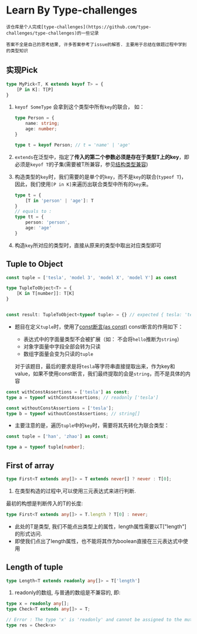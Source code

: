 # Learn By Type-challenges

`该仓库是个人完成[type-challenges](https://github.com/type-challenges/type-challenges)的一些记录`

`答案不全是自己的思考结果, 许多答案参考了issue的解答. 主要用于总结在做题过程中学到的类型知识`

## 实现Pick

```typescript
type MyPick<T, K extends keyof T> = {
    [P in K]: T[P]
}

```

1. `keyof SomeType` 会拿到这个类型中所有`key`的联合， 如：

    ```typescript
    type Person = {
        name: string;
        age: number;
    }

    type t = keyof Person; // t = 'name' | 'age'
    ```

2. `extends`在泛型中，指定了**传入的第二个参数必须是存在于类型T上的key**，即必须是`keyof T`的子集(需要被T所兼容，参见[结构类型兼容](https://www.jianshu.com/p/1fe57daf908f))

3. 构造类型的`key`时，我们需要的是单个的`key`，而不是`key`的联合(`typeof T`)，因此，我们使用`[P in K]`来遍历出联合类型中所有的`key`来。

    ```typescript
    type t = {
        [T in 'person' | 'age']: T
    }
    // equals to :
    type tt = {
        person: 'person',
        age: 'age'
    }
    ```

4. 构造`key`所对应的类型时，直接从原来的类型中取出对应类型即可

## Tuple to Object

```typescript
const tuple = ['tesla', 'model 3', 'model X', 'model Y'] as const

type TupleToObject<T> = {
    [K in T[number]]: T[K]
}


const result: TupleToObject<typeof tuple> = {} // expected { tesla: 'tesla', 'model 3': 'model 3', 'model X': 'model X', 'model Y': 'model Y'}
```

- 题目在定义`tuple`时，使用了[const断言(as const)](https://www.typescriptlang.org/docs/handbook/release-notes/typescript-3-4.html#const-assertions)
  const断言的作用如下：
  - 表达式中的字面量类型不会被扩展（如： 不会将`hello`推断为`string`）
  - 对象字面量中字段全部会转为只读
  - 数组字面量会变为只读的`tuple`

  对于该题目，最后的要求是将`tesla`等字符串直接提取出来，作为key和value，如果不使用const断言，我们最终提取的会是`string`，而不是具体的内容

```typescript
const withConstAssertions = ['tesla'] as const;
type a = typeof withConstAssertions; // readonly ['tesla']

const withoutConstAssertions = ['tesla'];
type b = typeof withoutConstAssertions; // string[]
```

- 主要注意的是，遍历`tuple`中的`key`时，需要将其先转化为联合类型：

```typescript
const tuple = ['han', 'zhao'] as const;

type a = typeof tuple[number];
```

## First of array

```ts
type First<T extends any[]> = T extends never[] ? never : T[0];
```

1. 在类型构造的过程中,可以使用三元表达式来进行判断.

最初的构想是判断传入的T的长度:

```ts
type First<T extends any[]> = T.length ? T[0] : never;
```

- 此处的T是类型, 我们不能点出类型上的属性，length属性需要以T["length"]的形式访问.
- 即使我们点出了length属性，也不能将其作为boolean直接在三元表达式中使用

## Length of tuple

```ts
type Length<T extends readonly any[]> = T['length']
```

1. readonly的数组, 与普通的数组是不兼容的, 即:

```ts
type x = readonly any[];
type Check<T extends any[]> = T;

// Error : The type 'x' is 'readonly' and cannot be assigned to the mutable type 'any[]'.(2344)
type res = Check<x>
```

